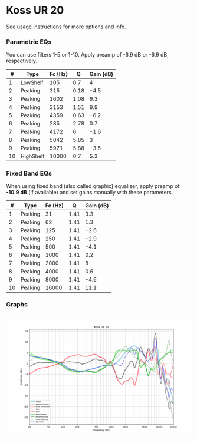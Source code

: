 # Koss UR 20
See [usage instructions](https://github.com/jaakkopasanen/AutoEq#usage) for more options and info.

### Parametric EQs
You can use filters 1-5 or 1-10. Apply preamp of -6.9 dB or -6.9 dB, respectively.

|   # | Type      |   Fc (Hz) |    Q |   Gain (dB) |
|-----|-----------|-----------|------|-------------|
|   1 | LowShelf  |       105 | 0.7  |         4   |
|   2 | Peaking   |       315 | 0.18 |        -4.5 |
|   3 | Peaking   |      1602 | 1.08 |         9.3 |
|   4 | Peaking   |      3153 | 1.51 |         9.9 |
|   5 | Peaking   |      4359 | 0.63 |        -6.2 |
|   6 | Peaking   |       285 | 2.78 |         0.7 |
|   7 | Peaking   |      4172 | 6    |        -1.6 |
|   8 | Peaking   |      5042 | 5.85 |         3   |
|   9 | Peaking   |      5971 | 5.88 |        -3.5 |
|  10 | HighShelf |     10000 | 0.7  |         5.3 |

### Fixed Band EQs
When using fixed band (also called graphic) equalizer, apply preamp of **-10.9 dB** (if available) and set gains manually with these parameters.

|   # | Type    |   Fc (Hz) |    Q |   Gain (dB) |
|-----|---------|-----------|------|-------------|
|   1 | Peaking |        31 | 1.41 |         3.3 |
|   2 | Peaking |        62 | 1.41 |         1.3 |
|   3 | Peaking |       125 | 1.41 |        -2.6 |
|   4 | Peaking |       250 | 1.41 |        -2.9 |
|   5 | Peaking |       500 | 1.41 |        -4.1 |
|   6 | Peaking |      1000 | 1.41 |         0.2 |
|   7 | Peaking |      2000 | 1.41 |         8   |
|   8 | Peaking |      4000 | 1.41 |         0.6 |
|   9 | Peaking |      8000 | 1.41 |        -4.6 |
|  10 | Peaking |     16000 | 1.41 |        11.1 |

### Graphs
![](./Koss%20UR%2020.png)
